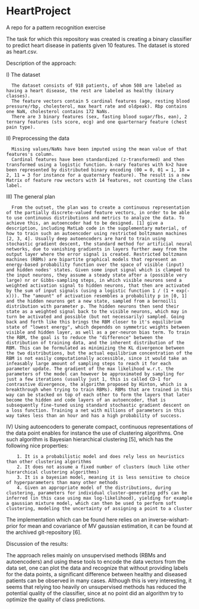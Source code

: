 # HeartProject
A repo for a pattern recognition exercise

The task for which this repository was created is creating a binary classifier to predict heart disease in patients given 10 features. The dataset is stored as heart.csv.

Description of the approach:

  I)    The dataset
  
      The dataset consists of 918 patients, of whom 508 are labeled as having a heart disease, the rest are labeled as healthy (binary classes).
      The feature vectors contain 5 cardinal features (age, resting blood pressure/rbp, cholesterol, max heart rate and oldpeak). Rbp contains one NaN, cholesterol contains 172 NaNs.
      There are 3 binary features (sex, fasting blood sugar/fbs, ean), 2 ternary features (sts score, ecg) and one quarternary feature (chest pain type).
     
  II)   Preprocessing the data
  
      Missing values/NaNs have been imputed using the mean value of that features's column.
      Cardinal features have been standardized (z-transformed) and then transformed using a logistic function. k-nary features with k>2 have been represented by distributed binary encoding (00 = 0, 01 = 1, 10 = 2, 11 = 3 for instance for a quaternary feature). The result is a new Matrix of feature row vectors with 14 features, not counting the class label.
      
  III)  The general plan
  
      From the outset, the plan was to create a continuous representation of the partially discrete-valued feature vectors, in order to be able to use continuous distributions and metrics to analyze the data. To achieve this, an autoencoder had to be designed. [1] give a description, including MatLab code in the supplementary material, of how to train such an autoencoder using restricted boltzmann machines [2, 3, 4]. Usually deep autoencoders are hard to train using stochastic gradient descent, the standard method for artificial neural networks, due to vanishing gradients in layers further away from the output layer where the error signal is created. Restricted boltzmann machines (RBMs) are bipartite graphical models that represent an energy-based probability function over the space of visible (input) and hidden nodes' states. Given some input signal which is clamped to the input neurons, they assume a steady state after a (possible very large) nr or Gibbs-sampling steps, in which visible neurons send a weighted activation signal to hidden neurons, that then are activated by the sum of input signals (using a logistic function 1 / (1 + exp(-x))). The "amount" of activation resembles a probability p in [0, 1] and the hidden neurons get a new state, sampled from a bernoilli distribution with parameter p. The hidden neurons then send their state as a weighted signal back to the visible neurons, which may in turn be activated and possible (but not necessarily) sampled. Going back and forth like this brings the RBM closer to it's equilibrium state of "lowest energy", which dependds on symmetric weights between visible and hidden layer, as well as a per-neuron bias term. To train the RBM, the goal is to reduce the "difference" between the distribution of training data, and the inherent distribution of the RBM. This can be formulated as minimizing the KL divergence between the two distributions, but the actual equilibrium concentration of the RBM is not easily computationally accessible, since it would take an infeasably large amount of sampling steps to reach it for each parameter update. The gradient of the max likelihood w.r.t. the parameters of the model can however be approximated by sampling for just a few iterations (usually just 1, this is called CD-1 for contrastive divergence, the algorithm proposed by Hinton, which is a breakthrough when trying to train RBMs). RBMs that are trained in this way can be stacked on top of each other to form the layers that later become the hidden and code layers of an autoencoder, that is subsequently fine-tuned using standard stochastic gradient descent on a loss function. Training a net with millions of parameters in this way takes less than an hour and has a high probability of success.
      
  IV)    Using autoencoders to generate compact, continuous representations of the data point enables for instance the use of clustering algorithms. One such algorithm is Bayesian hierarchical clustering [5], which has the following nice properties:
  
        1. It is a probabilistic model and does rely less on heuristics than other clustering algorithms
        2. It does not assume a fixed number of clusters (much like other hierarchical clustering algorithms)
        3. It is a bayesian model, meaning it is less sensitive to choice of hyperparameters than many other methods
        4. Given an appropriate model of the distributions, during clustering, parameters for individual cluster-generating pdfs can be inferred (in this case using max log-likelihood), yielding for example a gaussian mixture model, which can then be used to perform soft clustering, modeling the uncertainty of assigning a point to a cluster
        
The implementation which can be found here relies on an inverse-wishart-prior for mean and covariance of MV gaussian estimation, it can be found at the archived git-repository [6].


Discussion of the results:

The approach relies mainly on unsupervised methods (RBMs and autoencoders) and using these tools to encode the data vectors from the data set, one can plot the data and recognize that without providing labels for the data points, a significant difference between healthy and diseased patients can be observed in many cases. Although this is very interesting, it seems that relying too heavily on unsupervised methods has reduced the potential quality of the classifier, since at no point did an algorithm try to optimize the quality of class predictions.
        
